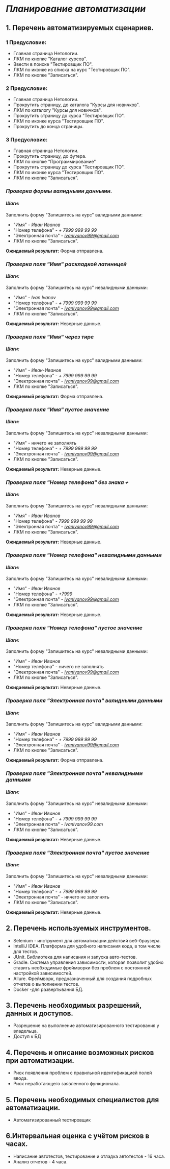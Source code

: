 # *Планирование автоматизации*

## 1. Перечень автоматизируемых сценариев.

### 1 Предусловие:
- Главная страница Нетологии.
- ЛКМ по кнопке "Каталог курсов".
- Ввести в поиске "Тестировщик ПО".
- ЛКМ по иконке из списка на курс "Тестировщик ПО".
- ЛКМ по кнопке "Записаться".

### 2 Предусловие:
- Главная страница Нетологии.
- Прокрутить страницу, до каталога "Курсы для новичков".
- ЛКМ по каталогу "Курсы для новичков".
- Прокрутить страницу до курса "Тестировщик ПО".
- ЛКМ по иконке курса "Тестировщик ПО".
- Прокрутить до конца страницы.

### 3 Предусловие:
- Главная страница Нетологии.
- Прокрутить страницу, до футера.
- ЛКМ по кнопке "Программирование"
- Прокрутить страницу до курса "Тестировщик ПО".
- ЛКМ по иконке курса "Тестировщик ПО".
- ЛКМ по кнопке "Записаться".




### ***Проверка формы валидными данными.***
#### *Шаги:*
Заполнить форму "Запишитесь на курс" валидными данными: 
- "Имя" - *Иван Иванов*
- "Номер телефона" - *+ 7999 999 99 99*
- "Электронная почта" - *ivanivanov99@gmail.com*
- ЛКМ по кнопке "Записаться".

**Ожидаемый результат:** Форма отправлена.

### ***Проверка поля "Имя" раскладкой латиницей***
#### *Шаги:*
Заполнить форму "Запишитесь на курс" невалидными данными:
- "Имя" - *Ivan Ivanov*
- "Номер телефона" - *+ 7999 999 99 99*
- "Электронная почта" - *ivanivanov99@gmail.com*
- ЛКМ по кнопке "Записаться".

**Ожидаемый результат:** Неверные данные.

### ***Проверка поля "Имя" через тире***
#### *Шаги:*
Заполнить форму "Запишитесь на курс" валидными данными:
- "Имя" - *Иван-Иванов*
- "Номер телефона" - *+ 7999 999 99 99*
- "Электронная почта" - *ivanivanov99@gmail.com*
- ЛКМ по кнопке "Записаться".

**Ожидаемый результат:** Форма отправлена.

### ***Проверка поля "Имя" пустое значение***
#### *Шаги:*
Заполнить форму "Запишитесь на курс" невалидными данными:
- "Имя" - ничего не заполнять
- "Номер телефона" - *+ 7999 999 99 99*
- "Электронная почта" - *ivanivanov99@gmail.com*
- ЛКМ по кнопке "Записаться".

**Ожидаемый результат:** Неверные данные.

### ***Проверка поля "Номер телефона" без знака +***
#### *Шаги:*
Заполнить форму "Запишитесь на курс" невалидными данными:
- "Имя" - *Иван Иванов*
- "Номер телефона" - *7999 999 99 99*
- "Электронная почта" - *ivanivanov99@gmail.com*
- ЛКМ по кнопке "Записаться".

**Ожидаемый результат:** Неверные данные.

### ***Проверка поля "Номер телефона" невалидными данными***
#### *Шаги:*
Заполнить форму "Запишитесь на курс" невалидными данными:
- "Имя" - *Иван Иванов*
- "Номер телефона" - *+7999*
- "Электронная почта" - *ivanivanov99@gmail.com*
- ЛКМ по кнопке "Записаться".

**Ожидаемый результат:** Неверные данные.

### ***Проверка поля "Номер телефона" пустое значение***
#### *Шаги:*
Заполнить форму "Запишитесь на курс" невалидными данными:
- "Имя" - *Иван Иванов*
- "Номер телефона" - ничего не заполнять
- "Электронная почта" - *ivanivanov99@gmail.com*
- ЛКМ по кнопке "Записаться".

**Ожидаемый результат:** Неверные данные.


### ***Проверка поля "Электронная почта" валидными данными***
#### *Шаги:*
Заполнить форму "Запишитесь на курс" валидными данными:
- "Имя" - *Иван Иванов*
- "Номер телефона" - *+ 7999 999 99 99*
- "Электронная почта" - *ivanivanov99@gmail.com*
- ЛКМ по кнопке "Записаться".

**Ожидаемый результат:** Форма отправлена.

### ***Проверка поля "Электронная почта" невалидными данными***
#### *Шаги:*
Заполнить форму "Запишитесь на курс" невалидными данными:
- "Имя" - *Иван Иванов*
- "Номер телефона" - *+ 7999 999 99 99*
- "Электронная почта" - *ivanivanov99.com*
- ЛКМ по кнопке "Записаться".

**Ожидаемый результат:** Неверные данные.

### ***Проверка поля "Электронная почта" пустое значение***
#### *Шаги:*
Заполнить форму "Запишитесь на курс" невалидными данными:
- "Имя" - *Иван Иванов*
- "Номер телефона" - *+ 7999 999 99 99*
- "Электронная почта" - ничего не заполнять
- ЛКМ по кнопке "Записаться".

**Ожидаемый результат:** Неверные данные.


## 2. Перечень используемых инструментов.

* Selenium - инструмент для автоматизации действий веб-браузера.
* IntelliJ IDEA. Платформа для удобного написания кода, в том числе для тестов.
* JUnit. Библиотека для написания и запуска авто-тестов.
* Gradle. Система управления зависимости, которая позволит удобно ставить необходимые фреймворки без проблем с постоянной настройкой зависимостей.
* Allure. Фреймворк, предназначенный для создания подробных отчетов о выполнении тестов.
* Docker -для развертывания БД.

## 3. Перечень необходимых разрешений, данных и доступов.

- Разрешение на выполнение автоматизированного тестирования у владельца.
- Доступ к БД

## 4. Перечень и описание возможных рисков при автоматизации.

* Риск появления проблем с правильной идентификацией полей ввода.
* Риск неработающего заявленного функционала.

## 5. Перечень необходимых специалистов для автоматизации.

- Автоматизированный тестировщик


## 6.Интервальная оценка с учётом рисков в часах.

* Написание автотестов, тестирование и отладка автотестов -  16 часа.
* Анализ отчетов - 4 часа. 